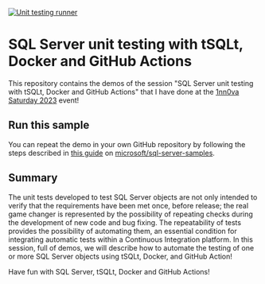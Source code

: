 [![Unit testing runner](https://github.com/segovoni/1nn0va-saturday-2023-sql-unit-testing-automation/actions/workflows/automated-tests.yml/badge.svg)](https://github.com/segovoni/1nn0va-saturday-2023-sql-unit-testing-automation/actions/workflows/automated-tests.yml)

# SQL Server unit testing with tSQLt, Docker and GitHub Actions 

This repository contains the demos of the session "SQL Server unit testing with tSQLt, Docker and GitHub Actions" that I have done at the [1nn0va Saturday 2023](https://1nn0vasat2023.1nn0va.it/agenda.html) event!

## Run this sample

You can repeat the demo in your own GitHub repository by following the steps described in [this guide](https://github.com/microsoft/sql-server-samples/blob/master/samples/containers/unit-testing/tsqlt-docker/README.md) on [microsoft/sql-server-samples](https://github.com/microsoft/sql-server-samples).

## Summary

The unit tests developed to test SQL Server objects are not only intended to verify that the requirements have been met once, before release; the real game changer is represented by the possibility of repeating checks during the development of new code and bug fixing. The repeatability of tests provides the possibility of automating them, an essential condition for integrating automatic tests within a Continuous Integration platform. In this session, full of demos, we will describe how to automate the testing of one or more SQL Server objects using tSQLt, Docker, and GitHub Action!

Have fun with SQL Server, tSQLt, Docker and GitHub Actions!
